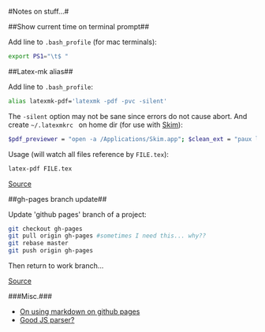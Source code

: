 <!---
This was for using github's jekyll automatically:
---
title: Remember Mister Sprinkles
layout: post
---
now I am using atom's markdown preview so as to include some css.
--->

#Notes on stuff...#

##Show current time on terminal prompt##

Add line to `.bash_profile` (for mac terminals):
```bash
export PS1="\t$ "
```

##Latex-mk alias##

Add line to `.bash_profile`:
```bash
alias latexmk-pdf='latexmk -pdf -pvc -silent'
```
The `-silent` option may not be sane since errors do not cause abort.
And create `~/.latexmkrc ` on home dir (for use with [Skim](http://skim-app.sourceforge.net/)):
```bash
$pdf_previewer = "open -a /Applications/Skim.app"; $clean_ext = "paux lox pdfsync out";
```
Usage (will watch all files reference by `FILE.tex`):
```bash
latex-pdf FILE.tex
```

[Source](http://jon.smajda.com/2008/03/08/latexmk/)

##gh-pages branch update##

Update 'github pages' branch of a project:
```bash
git checkout gh-pages
git pull origin gh-pages #sometimes I need this... why??
git rebase master
git push origin gh-pages
```

Then return to work branch...

[Source](http://lea.verou.me/2011/10/easily-keep-gh-pages-in-sync-with-master/)

###Misc.###

* [On using markdown on github pages](http://stackoverflow.com/questions/15124547/can-i-use-markdown-file-in-github-page)
* [Good JS parser?](http://esprima.org/)
